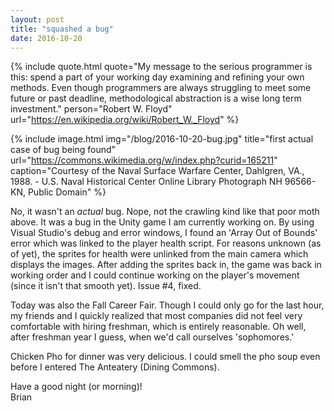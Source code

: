 ```yaml
---
layout: post
title: "squashed a bug"
date: 2016-10-20
---
```


{% include quote.html
    quote="My message to the serious programmer is this: spend a part of your working day examining and refining your own methods. Even though programmers are always struggling to meet some future or past deadline, methodological abstraction is a wise long term investment."
    person="Robert W. Floyd"
    url="https://en.wikipedia.org/wiki/Robert_W._Floyd" %}

{% include image.html
    img="/blog/2016-10-20-bug.jpg"
    title="first actual case of bug being found"
    url="https://commons.wikimedia.org/w/index.php?curid=165211"
    caption="Courtesy of the Naval Surface Warfare Center, Dahlgren, VA., 1988. - U.S. Naval Historical Center Online Library Photograph NH 96566-KN, Public Domain" %}

No, it wasn't an *actual* bug. Nope, not the crawling kind like that poor moth above. It was a bug in the Unity game I am currently working on. By using Visual Studio's debug and error windows, I found an 'Array Out of Bounds' error which was linked to the player health script. For reasons unknown (as of yet), the sprites for health were unlinked from the main camera which displays the images. After adding the sprites back in, the game was back in working order and I could continue working on the player's movement (since it isn't that smooth yet). Issue #4, fixed.

Today was also the Fall Career Fair. Though I could only go for the last hour, my friends and I quickly realized that most companies did not feel very comfortable with hiring freshman, which is entirely reasonable. Oh well, after freshman year I guess, when we'd call ourselves 'sophomores.'

Chicken Pho for dinner was very delicious. I could smell the pho soup even before I entered The Anteatery (Dining Commons).

Have a good night (or morning)!<br>
Brian
